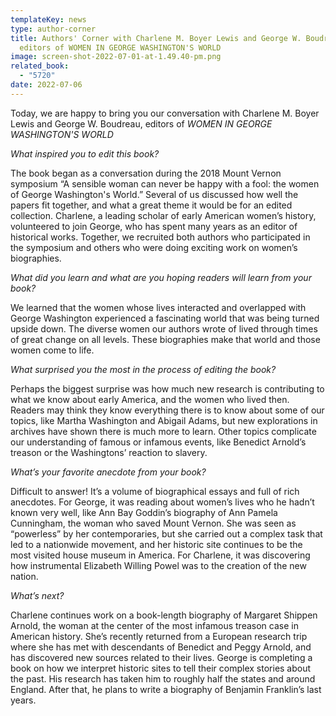 ```yaml
---
templateKey: news
type: author-corner
title: Authors' Corner with Charlene M. Boyer Lewis and George W. Boudreau,
  editors of WOMEN IN GEORGE WASHINGTON'S WORLD
image: screen-shot-2022-07-01-at-1.49.40-pm.png
related_book:
  - "5720"
date: 2022-07-06
---
```

Today, we are happy to bring you our conversation with Charlene M. Boyer Lewis and George W. Boudreau, editors of *WOMEN IN GEORGE WASHINGTON'S WORLD* 

*What inspired you to edit this book?* 

The book began as a conversation during the 2018 Mount Vernon symposium “A sensible woman can never be happy with a fool: the women of George Washington's World.”  Several of us discussed how well the papers fit together, and what a great theme it would be for an edited collection.  Charlene, a leading scholar of early American women’s history, volunteered to join George, who has spent many years as an editor of historical works.  Together, we recruited both authors who participated in the symposium and others who were doing exciting work on women’s biographies.

*What did you learn and what are you hoping readers will learn from your book?* 

We learned that the women whose lives interacted and overlapped with George Washington experienced a fascinating world that was being turned upside down.  The diverse women our authors wrote of lived through times of great change on all levels. These biographies make that world and those women come to life.

*What surprised you the most in the process of editing the book?* 

Perhaps the biggest surprise was how much new research is contributing to what we know about early America, and the women who lived then. Readers may think they know everything there is to know about some of our topics, like Martha Washington and Abigail Adams, but new explorations in archives have shown there is much more to learn.  Other topics complicate our understanding of famous or infamous events, like Benedict Arnold’s treason or the Washingtons’ reaction to slavery. 

*What’s your favorite anecdote from your book?*

Difficult to answer! It’s a volume of biographical essays and full of rich anecdotes.  For George, it was reading about women’s lives who he hadn’t known very well, like Ann Bay Goddin’s biography of Ann Pamela Cunningham, the woman who saved Mount Vernon.  She was seen as “powerless” by her contemporaries, but she carried out a complex task that led to a nationwide movement, and her historic site continues to be the most visited house museum in America.  For Charlene, it was discovering how instrumental Elizabeth Willing Powel was to the creation of the new nation.

*What’s next?* 

Charlene continues work on a book-length biography of Margaret Shippen Arnold, the woman at the center of the most infamous treason case in American history.  She’s recently returned from a European research trip where she has met with descendants of Benedict and Peggy Arnold, and has discovered new sources related to their lives.  George is completing a book on how we interpret historic sites to tell their complex stories about the past.  His research has taken him to roughly half the states and around England. After that, he plans to write a biography of Benjamin Franklin’s last years.